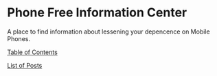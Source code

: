 Phone Free Information Center
=============================

A place to find information about lessening your depencence on Mobile Phones.

[Table of Contents](toc.html)

[List of Posts](posts.html)

